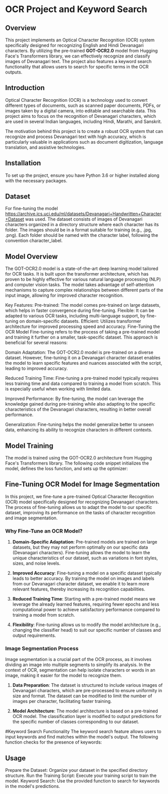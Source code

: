 # OCR Project  and Keyword Search

## Overview
This project implements an Optical Character Recognition (OCR) system specifically designed for recognizing English and Hindi Devanagari characters. By utilizing the pre-trained **GOT-OCR2.0** model from Hugging Face's Transformers library, we can effectively recognize and classify images of Devanagari text. The project also features a keyword search functionality that allows users to search for specific terms in the OCR outputs.


## Introduction
Optical Character Recognition (OCR) is a technology used to convert different types of documents, such as scanned paper documents, PDFs, or images taken by a digital camera, into editable and searchable data. This project aims to focus on the recognition of Devanagari characters, which are used in several Indian languages, including Hindi, Marathi, and Sanskrit.

The motivation behind this project is to create a robust OCR system that can recognize and process Devanagari text with high accuracy, which is particularly valuable in applications such as document digitization, language translation, and assistive technologies.

## Installation
To set up the project, ensure you have Python 3.6 or higher installed along with the necessary packages.
## Dataset
For fine-tuning the model https://archive.ics.uci.edu/ml/datasets/Devanagari+Handwritten+Character+Dataset was used.
The dataset consists of images of Devanagari characters organized in a directory structure where each character has its folder. The images should be in a format suitable for training (e.g., .jpg, .png). Each folder should be named with the character label, following the convention character_label.

## Model Overview
The GOT-OCR2.0 model is a state-of-the-art deep learning model tailored for OCR tasks. It is built upon the transformer architecture, which has proven to be highly effective for various natural language processing (NLP) and computer vision tasks. The model takes advantage of self-attention mechanisms to capture complex relationships between different parts of the input image, allowing for improved character recognition.

Key Features:
Pre-trained: The model comes pre-trained on large datasets, which helps in faster convergence during fine-tuning.
Flexible: It can be adapted to various OCR tasks, including multi-language support, by fine-tuning on domain-specific datasets.
Efficient: Utilizes transformer architecture for improved processing speed and accuracy.
Fine-Tuning the OCR Model
Fine-tuning refers to the process of taking a pre-trained model and training it further on a smaller, task-specific dataset. This approach is beneficial for several reasons:

Domain Adaptation: The GOT-OCR2.0 model is pre-trained on a diverse dataset. However, fine-tuning it on a Devanagari character dataset enables the model to learn specific features and nuances associated with the script, leading to improved accuracy.

Reduced Training Time: Fine-tuning a pre-trained model typically requires less training time and data compared to training a model from scratch. This is especially useful when working with limited data.

Improved Performance: By fine-tuning, the model can leverage the knowledge gained during pre-training while also adapting to the specific characteristics of the Devanagari characters, resulting in better overall performance.

Generalization: Fine-tuning helps the model generalize better to unseen data, enhancing its ability to recognize characters in different contexts.

## Model Training
The model is trained using the GOT-OCR2.0 architecture from Hugging Face's Transformers library. The following code snippet initializes the model, defines the loss function, and sets up the optimizer:

## Fine-Tuning OCR Model for Image Segmentation

In this project, we fine-tune a pre-trained Optical Character Recognition (OCR) model specifically designed for recognizing Devanagari characters. The process of fine-tuning allows us to adapt the model to our specific dataset, improving its performance on the tasks of character recognition and image segmentation.

### Why Fine-Tune an OCR Model?

1. **Domain-Specific Adaptation**: Pre-trained models are trained on large datasets, but they may not perform optimally on our specific data (Devanagari characters). Fine-tuning allows the model to learn the unique characteristics of our dataset, such as variations in font styles, sizes, and noise levels.

2. **Improved Accuracy**: Fine-tuning a model on a specific dataset typically leads to better accuracy. By training the model on images and labels from our Devanagari character dataset, we enable it to learn more relevant features, thereby increasing its recognition capabilities.

3. **Reduced Training Time**: Starting with a pre-trained model means we leverage the already learned features, requiring fewer epochs and less computational power to achieve satisfactory performance compared to training a model from scratch.

4. **Flexibility**: Fine-tuning allows us to modify the model architecture (e.g., changing the classifier head) to suit our specific number of classes and output requirements.

### Image Segmentation Process

Image segmentation is a crucial part of the OCR process, as it involves dividing an image into multiple segments to simplify its analysis. In the context of OCR, segmentation can help isolate characters or words in an image, making it easier for the model to recognize them.

1. **Data Preparation**: The dataset is structured to include various images of Devanagari characters, which are pre-processed to ensure uniformity in size and format. The dataset can be modified to limit the number of images per character, facilitating faster training.

2. **Model Architecture**: The model architecture is based on a pre-trained OCR model. The classification layer is modified to output predictions for the specific number of classes corresponding to our dataset.

#Keyword Search Functionality
The keyword search feature allows users to input keywords and find matches within the model's output. The following function checks for the presence of keywords:


## Usage
Prepare the Dataset: Organize your dataset in the specified directory structure.
Run the Training Script: Execute your training script to train the model.
Keyword Search: Use the provided function to search for keywords in the model's predictions.
